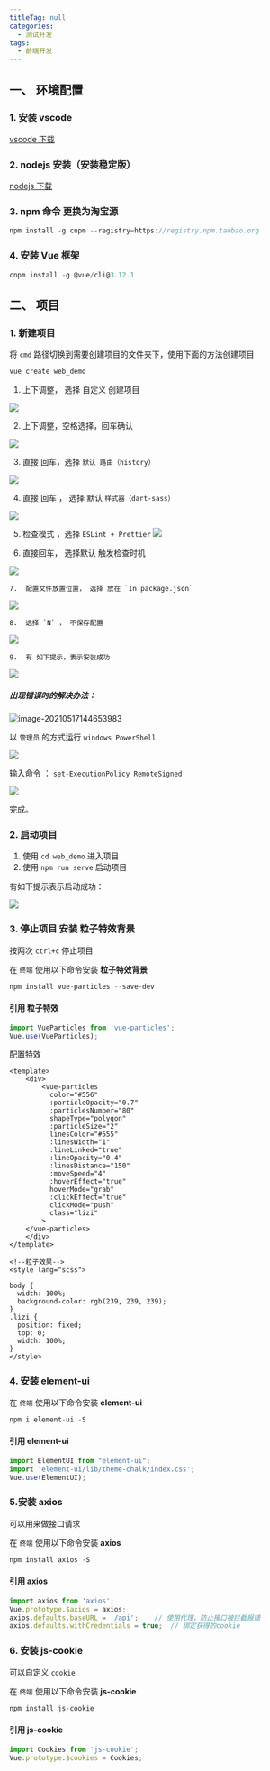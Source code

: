 ```yaml
---
titleTag: null
categories: 
  - 测试开发
tags: 
  - 前端开发
---
```


## 一、 环境配置

### 1. 安装 vscode

[vscode 下载](https://code.visualstudio.com/)

### 2. nodejs 安装（安装稳定版）

[nodejs 下载](https://nodejs.org/zh-cn/)

### 3. npm 命令 更换为淘宝源

```js
npm install -g cnpm --registry=https://registry.npm.taobao.org
```

### 4. 安装 Vue 框架

```js
cnpm install -g @vue/cli@3.12.1
```

## 二、 项目

### 1. 新建项目

将 `cmd` 路径切换到需要创建项目的文件夹下，使用下面的方法创建项目

```js
vue create web_demo
```

1.  上下调整， 选择 自定义 创建项目

![](https://pupper.com.cn/img/20220725184859.png)

2.  上下调整，空格选择，回车确认

![](https://pupper.com.cn/img/20220725184938.png)

3.  直接 回车，选择 `默认 路由（history）`

![](https://pupper.com.cn/img/20220725184953.png)

4.  直接 回车 ， 选择 默认 `样式器（dart-sass）`

![](https://pupper.com.cn/img/20220725185009.png)

5.  检查模式 ，选择 `ESLint + Prettier`
![](https://pupper.com.cn/img/20220725185028.png)

6.  直接回车， 选择默认 触发检查时机

![](https://pupper.com.cn/img/20220725185045.png)

    7.  配置文件放置位置， 选择 放在 `In package.json`

![](https://pupper.com.cn/img/20220725185107.png)

    8.  选择 `N` ， 不保存配置
![](https://pupper.com.cn/img/20220725185126.png)

    9.  有 如下提示，表示安装成功

![](https://pupper.com.cn/img/20220725185144.png)

##### 出现错误时的解决办法：

![image-20210517144653983](https://pupper.com.cn/img/20210517144654.png)

以 `管理员` 的方式运行 `windows PowerShell`

![](https://pupper.com.cn/img/20220725185241.png)

输入命令 ： `set-ExecutionPolicy RemoteSigned`

![](https://pupper.com.cn/img/20220725185302.png)

完成。

### 2. 启动项目

1.  使用 `cd web_demo` 进入项目
2.  使用 `npm run serve` 启动项目

有如下提示表示启动成功：

![](https://pupper.com.cn/img/20220725185320.png)

### 3. 停止项目 安装 粒子特效背景

按两次 `ctrl+c` 停止项目

在 `终端` 使用以下命令安装 **粒子特效背景**

```js
npm install vue-particles --save-dev
```

#### 引用 粒子特效

```js
import VueParticles from 'vue-particles';
Vue.use(VueParticles);
```

配置特效

```vue
<template>
    <div>
        <vue-particles
          color="#556"
          :particleOpacity="0.7"
          :particlesNumber="80"
          shapeType="polygon"
          :particleSize="2"
          linesColor="#555"
          :linesWidth="1"
          :lineLinked="true"
          :lineOpacity="0.4"
          :linesDistance="150"
          :moveSpeed="4"
          :hoverEffect="true"
          hoverMode="grab"
          :clickEffect="true"
          clickMode="push"
          class="lizi"
        >
    </vue-particles>
    </div>
</template>

<!--粒子效果-->
<style lang="scss">

body {
  width: 100%;
  background-color: rgb(239, 239, 239);
}
.lizi {
  position: fixed;
  top: 0;
  width: 100%;
}
</style>
```

### 4. 安装 element-ui

在 `终端` 使用以下命令安装 **element-ui**

```js
npm i element-ui -S
```

#### 引用 **element-ui**

```js
import ElementUI from "element-ui";
import 'element-ui/lib/theme-chalk/index.css';
Vue.use(ElementUI);
```

### 5.安装 axios

可以用来做接口请求

在 `终端` 使用以下命令安装 **axios**

```js
npm install axios -S
```

#### 引用 axios

```js
import axios from 'axios';
Vue.prototype.$axios = axios;
axios.defaults.baseURL = '/api';    // 使用代理，防止接口被拦截报错
axios.defaults.withCredentials = true;	// 绑定获得的cookie
```

### 6. 安装 js-cookie

可以自定义 `cookie`

在 `终端` 使用以下命令安装 **js-cookie**

```js
npm install js-cookie
```

#### 引用 js-cookie

```js
import Cookies from 'js-cookie';
Vue.prototype.$cookies = Cookies;
```

